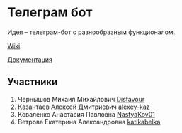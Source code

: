 # Телеграм бот
Идея – телеграм-бот с разнообразным функционалом.

[Wiki](https://github.com/Disfavour/python-project/wiki/%D0%A2%D0%B5%D0%BB%D0%B5%D0%B3%D1%80%D0%B0%D0%BC-%D0%B1%D0%BE%D1%82)

[Документация](https://disfavour.github.io/python-project/ "статическая документацию по проекту (sphinx), HTML-документация по API (sphinx.ext.autodoc)")

## Участники
1. Чернышов Михаил Михайлович [Disfavour](https://github.com/Disfavour "Чернышов Михаил Михайлович")
2. Казантаев Алексей Дмитриевич [alexey-kaz](https://github.com/alexey-kaz "Казантаев Алексей Дмитриевич")
3. Коваленко Анастасия Павловна [NastyaKov01](https://github.com/NastyaKov01 "Коваленко Анастасия Павловна")
4. Ветрова Екатерина Александровна [katikabelka](https://github.com/katikabelka "Ветрова Екатерина Александровна")
